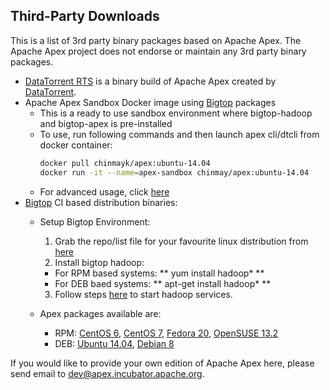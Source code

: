 ## Third-Party Downloads

This is a list of 3rd party binary packages based on Apache Apex. The Apache Apex project does not endorse or maintain any 3rd party binary packages.

- <a href="https://www.datatorrent.com/download/" rel="nofollow">DataTorrent RTS</a> is a binary build of Apache Apex created by <a href="https://www.datatorrent.com/" rel="nofollow">DataTorrent</a>.
- Apache Apex Sandbox Docker image using [Bigtop](http://bigtop.apache.org/) packages
  - This is a ready to use sandbox environment where bigtop-hadoop and bigtop-apex is pre-installed
  - To use, run following commands and then launch apex cli/dtcli from docker container:
    ```bash
    docker pull chinmayk/apex:ubuntu-14.04
    docker run -it --name=apex-sandbox chinmay/apex:ubuntu-14.04
    ```
  - For advanced usage, click [here](https://hub.docker.com/r/chinmayk/apex/)
- [Bigtop](http://bigtop.apache.org/) CI based distribution binaries:
  - Setup Bigtop Environment:
    1. Grab the repo/list file for your favourite linux distribution from [here](http://www.apache.org/dist/bigtop/bigtop-1.1.0/repos/)
    2. Install bigtop hadoop:
      - For RPM based systems: ** yum install hadoop\* **
      - For DEB baed systems: ** apt-get install hadoop\* **
    3. Follow steps [here](https://cwiki.apache.org/confluence/display/BIGTOP/How+to+install+Hadoop+distribution+from+Bigtop+0.5.0#HowtoinstallHadoopdistributionfromBigtop0.5.0-RunningHadoop) to start hadoop services.

  - Apex packages available are:
    - RPM: [CentOS 6](https://ci.bigtop.apache.org/job/Bigtop-trunk-packages/BUILD_ENVIRONMENTS=centos-6,COMPONENTS=apex,label=docker-slave/lastSuccessfulBuild/artifact/output/apex/noarch/apex-3.3.0-1.el6.noarch.rpm), [CentOS 7](https://ci.bigtop.apache.org/job/Bigtop-trunk-packages/BUILD_ENVIRONMENTS=centos-7,COMPONENTS=apex,label=docker-slave/lastSuccessfulBuild/artifact/output/apex/noarch/apex-3.3.0-1.el7.centos.noarch.rpm), [Fedora 20](https://ci.bigtop.apache.org/job/Bigtop-trunk-packages/BUILD_ENVIRONMENTS=fedora-20,COMPONENTS=apex,label=docker-slave/lastSuccessfulBuild/artifact/output/apex/noarch/apex-3.3.0-1.fc20.noarch.rpm), [OpenSUSE 13.2](https://ci.bigtop.apache.org/job/Bigtop-trunk-packages/BUILD_ENVIRONMENTS=opensuse-13.2,COMPONENTS=apex,label=docker-slave/lastSuccessfulBuild/artifact/output/apex/noarch/apex-3.3.0-1.noarch.rpm) 
    - DEB: [Ubuntu 14.04](https://ci.bigtop.apache.org/job/Bigtop-trunk-packages/BUILD_ENVIRONMENTS=ubuntu-14.04,COMPONENTS=apex,label=docker-slave/lastSuccessfulBuild/artifact/output/apex/apex_3.3.0-1_all.deb), [Debian 8](https://ci.bigtop.apache.org/job/Bigtop-trunk-packages/BUILD_ENVIRONMENTS=debian-8,COMPONENTS=apex,label=docker-slave/lastSuccessfulBuild/artifact/output/apex/apex_3.3.0-1_all.)

If you would like to provide your own edition of Apache Apex here, please send email to [dev@apex.incubator.apache.org](mailto:dev@apex.incubator.apache.org).